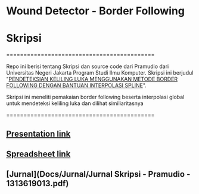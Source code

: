 # Wound Detector - Border Following
# Skripsi

===========================================

Repo ini berisi tentang Skripsi dan source code dari Pramudio dari Universitas Negeri Jakarta Program Studi Ilmu Komputer. Skripsi ini berjudul "[PENDETEKSIAN KELILING LUKA MENGGUNAKAN METODE BORDER FOLLOWING DENGAN BANTUAN INTERPOLASI SPLINE](Docs/Pramudio-1313619013.pdf)".

Skripsi ini meneliti pemakaian border following beserta interpolasi global untuk mendeteksi keliling luka dan dilihat similiaritasnya

===========================================

## [Presentation link](https://docs.google.com/presentation/d/15zNqxzyWNCPS9JUzI-MhQargBgB0hPN4rB9X0coyPTs/edit?usp=sharing)

## [Spreadsheet link](https://docs.google.com/spreadsheets/d/1sAfDUz2gPkzkHUdzrscBi5KCIbetVJ9_o33jaIca5Bk/edit?usp=sharing)

## [Jurnal](Docs/Jurnal/Jurnal Skripsi - Pramudio - 1313619013.pdf)